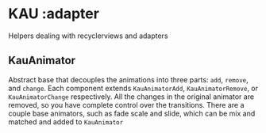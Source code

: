 # KAU :adapter

Helpers dealing with recyclerviews and adapters

## KauAnimator

Abstract base that decouples the animations into three parts: `add`, `remove`, and `change`.
Each component extends `KauAnimatorAdd`, `KauAnimatorRemove`, or `KauAnimatorChange` respectively.
All the changes in the original animator are removed, so you have complete control over the transitions.
There are a couple base animators, such as fade scale and slide, which can be mix and matched and added to `KauAnimator`